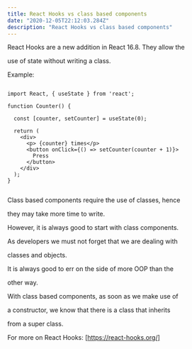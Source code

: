 ```yaml
---
title: React Hooks vs class based components
date: "2020-12-05T22:12:03.284Z"
description: "React Hooks vs class based components"
---
```



React Hooks are a new addition in React 16.8. They allow the 

use of state without writing a class.


Example:

```

import React, { useState } from 'react';

function Counter() {

  const [counter, setCounter] = useState(0);

  return (
    <div>
      <p> {counter} times</p>
      <button onClick={() => setCounter(counter + 1)}>
        Press
      </button>
    </div>
  );
}


```

Class based components require the use of classes, hence

they may take more time to write. 


However, it is always good to start with class components.


As developers we must not forget that we are dealing with

classes and objects.


It is always good to err on the side of more OOP than the

other way.


With class based components, as soon as we make use of

a constructor, we know that there is a class that inherits

from a super class. 




For more on React Hooks: [https://react-hooks.org/]
